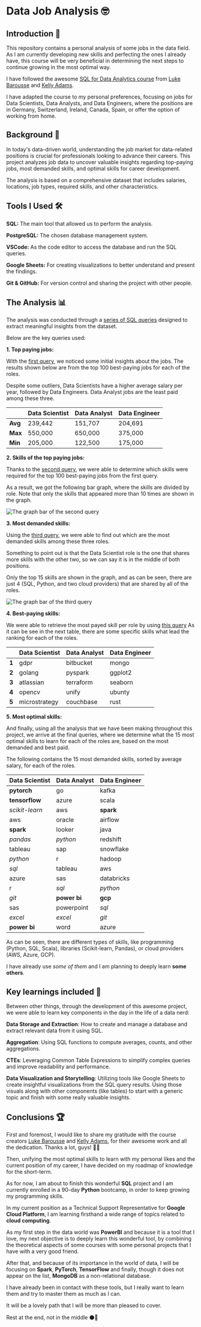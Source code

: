 # Data Job Analysis 🤓

## Introduction 🌱

This repository contains a personal analysis of some jobs in the data field. As I am currently developing new skills and perfecting the ones I already have, this course will be very beneficial in determining the next steps to continue growing in the most optimal way.

I have followed the awesome [SQL for Data Analytics course](https://youtu.be/7mz73uXD9DA?si=Myye5t7yX8qJcqde) from [Luke Barousse](https://www.linkedin.com/in/luke-b/) and [Kelly Adams](https://www.linkedin.com/in/kellyjianadams/).

I have adapted the course to my personal preferences, focusing on jobs for Data Scientists, Data Analysts, and Data Engineers, where the positions are in Germany, Switzerland, Ireland, Canada, Spain, or offer the option of working from home.

## Background 👾

In today's data-driven world, understanding the job market for data-related positions is crucial for professionals looking to advance their careers. This project analyzes job data to uncover valuable insights regarding top-paying jobs, most demanded skills, and optimal skills for career development.

The analysis is based on a comprehensive dataset that includes salaries, locations, job types, required skills, and other characteristics.

## Tools I Used 🛠️

**SQL:** The main tool that allowed us to perform the analysis.

**PostgreSQL:** The chosen database management system.

**VSCode:** As the code editor to access the database and run the SQL queries.

**Google Sheets:** For creating visualizations to better understand and present the findings.

**Git & GitHub:** For version control and sharing the project with other people.



## The Analysis 📊

The analysis was conducted through a [series of SQL queries](/project_sql/) designed to extract meaningful insights from the dataset. 

Below are the key queries used:

**1. Top paying jobs:**

With the [first query](/project_sql/1_top_paying_jobs.sql), we noticed some initial insights about the jobs. The results shown below are from the top 100 best-paying jobs for each of the roles.

Despite some outliers, Data Scientists have a higher average salary per year, followed by Data Engineers. Data Analyst jobs are the least paid among these three.

|                    | Data Scientist | Data Analyst | Data Engineer |
|--------------------|----------------|--------------|---------------|
| **Avg**            | 239,442        | 151,707      | 204,691       |
| **Max**            | 550,000        | 650,000      | 375,000       |
| **Min**            | 205,000        | 122,500      | 175,000       |

**2. Skills of the top paying jobs:**

Thanks to the [second query](/project_sql/2_skills_top_paying_jobs.sql), we were able to determine which skills were required for the top 100 best-paying jobs from the first query.

As a result, we got the following bar graph, where the skills are divided by role. Note that only the skills that appeared more than 10 times are shown in the graph.

![The graph bar of the second query](/visualizations/2_query.png "Second query")


**3. Most demanded skills:**

Using the
[third query](/project_sql/3_most_demand_skills.sql), we were able to find out which are the most demanded skills among these three roles.

Something to point out is that the Data Scientist role is the one that shares more skills with the other two, so we can say it is in the middle of both positions.

Only the top 15 skills are shown in the graph, and as can be seen, there are just 4 (SQL, Python, and two cloud providers) that are shared by all of the roles.

![The graph bar of the third query](/visualizations/3_query.png "Third query")

**4. Best-paying skills:**

We were able to retrieve the most payed skill per role by using [this query](/project_sql/4_top_skills_salary.sql) As it can be see in the next table, there are some specific skills what lead the ranking for each of the roles.

|                    | Data Scientist | Data Analyst | Data Engineer |
|--------------------|----------------|--------------|---------------|
**1**	| gdpr |	bitbucket |	mongo
**2**	| golang |	pyspark |	ggplot2
**3**	| atlassian |	terraform |	seaborn
**4**	| opencv |	unify |	ubunty
**5**	| microstrategy |	couchbase |	rust

**5. Most optimal skills:**

And finally, using all the analysis that we have been making throughout this project, we arrive at the final queries, where we determine what the 15 most optimal skills to learn for each of the roles are, based on the most demanded and best paid.

The following contains the 15 most demanded skills, sorted by average salary, for each of the roles.

| Data Scientist | Data Analyst | Data Engineer |
|----------------|--------------|---------------|
| **pytorch**           |	go          |	kafka
| **tensorflow**        |	azure       |	scala
| *scikit-learn*    |	aws	        | **spark**
| aws               |	oracle      |	airflow
| **spark**         |	looker      |	java
| *pandas*          |	*python*    |	redshift
| tableau           |	sap         |	snowflake
| *python*          |	r           |	hadoop
| *sql*             |	tableau     |	aws
| azure             |	sas         |	databricks
| r                 |	*sql*       |  	*python*
| *git*             |	**power bi**| 	**gcp**
| sas               |	powerpoint  |	*sql*
| *excel*           |	*excel*     |	*git*
| **power bi**      |	word	    |   azure

As can be seen, there are different types of skills, like programming (Python, SQL, Scala), libraries (Scikit-learn, Pandas), or cloud providers (AWS, Azure, GCP).

I have already use *some of them* and I am planning to deeply learn **some others**.


## Key learnings included 🧠

Between other things, through the development of this awesome project, we were able to learn key components in the day in the life of a data nerd:

**Data Storage and Extraction**: How to create and manage a database and extract relevant data from it using SQL.

**Aggregation**: Using SQL functions to compute averages, counts, and other aggregations.

**CTEs**: Leveraging Common Table Expressions to simplify complex queries and improve readability and performance.

**Data Visualization and Storytelling**: Utilizing tools like Google Sheets to create insightful visualizations from the SQL query results. Using those visuals along with other components (like tables) to start with a generic topic and finish with some really valuable insights.

## Conclusions 🏆

First and foremost, I would like to share my gratitude with the course creators [Luke Barousse](https://www.linkedin.com/in/luke-b/) and [Kelly Adams](https://www.linkedin.com/in/kellyjianadams/), for their awesome work and all the dedication. Thanks a lot, guys! 💪🏽

Then, unifying the most optimal skills to learn with my personal likes and the current position of my career, I have decided on my roadmap of knowledge for the short-term.

As for now, I am about to finish this wonderful **SQL** project and I am currently enrolled in a 90-day **Python** bootcamp, in order to keep growing my programming skills.

In my current position as a Technical Support Representative for **Google Cloud Platform**, I am learning firsthand a wide range of topics related to **cloud computing**.

As my first step in the data world was **PowerBI** and because it is a tool that I love, my next objective is to deeply learn this wonderful tool, by combining the theoretical aspects of some courses with some personal projects that I have with a very good friend.

After that, and because of its importance in the world of data, I will be focusing on **Spark**, **PyTorch**, **TensorFlow** and finally, though it does not appear on the list, **MongoDB** as a non-relational database.

I have already been in contact with these tools, but I really want to learn them and try to master them as much as I can.

It will be a lovely path that I will be more than pleased to cover.

Rest at the end, not in the middle ⚫🐍

